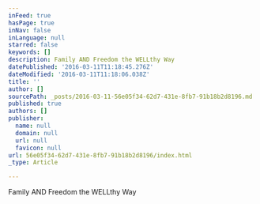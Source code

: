 ```yaml
---
inFeed: true
hasPage: true
inNav: false
inLanguage: null
starred: false
keywords: []
description: Family AND Freedom the WELLthy Way
datePublished: '2016-03-11T11:18:45.276Z'
dateModified: '2016-03-11T11:18:06.038Z'
title: ''
author: []
sourcePath: _posts/2016-03-11-56e05f34-62d7-431e-8fb7-91b18b2d8196.md
published: true
authors: []
publisher:
  name: null
  domain: null
  url: null
  favicon: null
url: 56e05f34-62d7-431e-8fb7-91b18b2d8196/index.html
_type: Article

---
```

Family AND Freedom the WELLthy Way
